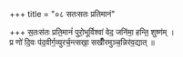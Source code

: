 +++
title = "०८ सतःसतः प्रतिमानं"

+++
स॒तःस॑तः प्रति॒मानं॑ पुरो॒भूर्विश्वा॑ वेद॒ जनि॑मा॒ हन्ति॒ शुष्ण॑म् ।  
प्र णो॑ दि॒वः प॑द॒वीर्ग॒व्युरर्च॒न्त्सखा॒ सखीँ॑रमुञ्च॒न्निर॑व॒द्यात् ॥